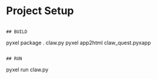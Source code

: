 # Project Setup

```

## BUILD

```

pyxel package . claw.py
pyxel app2html claw_quest.pyxapp

```

## RUN

```

pyxel run claw.py

```

```
